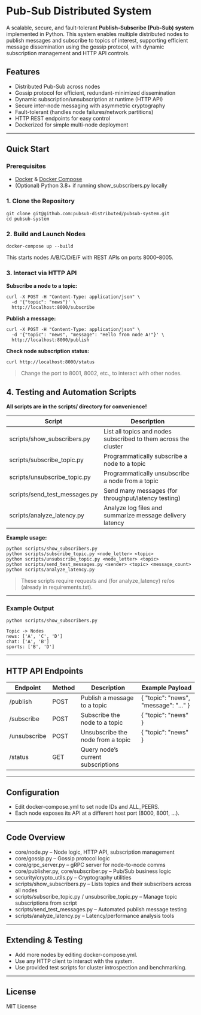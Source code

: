 # **Pub-Sub Distributed System**

A scalable, secure, and fault-tolerant **Publish-Subscribe (Pub-Sub) system** implemented in Python. This system enables multiple distributed nodes to publish messages and subscribe to topics of interest, supporting efficient message dissemination using the gossip protocol, with dynamic subscription management and HTTP API controls.

## **Features**

- Distributed Pub-Sub across nodes
- Gossip protocol for efficient, redundant-minimized dissemination
- Dynamic subscription/unsubscription at runtime (HTTP API)
- Secure inter-node messaging with asymmetric cryptography
- Fault-tolerant (handles node failures/network partitions)
- HTTP REST endpoints for easy control
- Dockerized for simple multi-node deployment

---

## **Quick Start**

### **Prerequisites**

- [Docker](https://www.docker.com/) & [Docker Compose](https://docs.docker.com/compose/)
- (Optional) Python 3.8+ if running show_subscribers.py locally

### **1. Clone the Repository**

```
git clone git@github.com:pubsub-distributed/pubsub-system.git
cd pubsub-system
```

### **2. Build and Launch Nodes**

```
docker-compose up --build
```

This starts nodes A/B/C/D/E/F with REST APIs on ports 8000–8005.

### **3. Interact via HTTP API**

**Subscribe a node to a topic:**

```
curl -X POST -H "Content-Type: application/json" \
  -d '{"topic": "news"}' \
  http://localhost:8000/subscribe
```

**Publish a message:**

```
curl -X POST -H "Content-Type: application/json" \
  -d '{"topic": "news", "message": "Hello from node A!"}' \
  http://localhost:8000/publish
```

**Check node subscription status:**

```
curl http://localhost:8000/status
```

> Change the port to 8001, 8002, etc., to interact with other nodes.
> 

## **4. Testing and Automation Scripts**

**All scripts are in the scripts/ directory for convenience!**

| **Script** | **Description** |
| --- | --- |
| scripts/show_subscribers.py | List all topics and nodes subscribed to them across the cluster |
| scripts/subscribe_topic.py | Programmatically subscribe a node to a topic |
| scripts/unsubscribe_topic.py | Programmatically unsubscribe a node from a topic |
| scripts/send_test_messages.py | Send many messages (for throughput/latency testing) |
| scripts/analyze_latency.py | Analyze log files and summarize message delivery latency |

**Example usage:**

```
python scripts/show_subscribers.py
python scripts/subscribe_topic.py <node_letter> <topic>
python scripts/unsubscribe_topic.py <node_letter> <topic>
python scripts/send_test_messages.py <sender> <topic> <message_count>
python scripts/analyze_latency.py
```

> These scripts require requests and (for analyze_latency) re/os (already in requirements.txt).
> 

---

### **Example Output**

```
python scripts/show_subscribers.py

Topic -> Nodes
news: ['A', 'C', 'D']
chat: ['A', 'B']
sports: ['B', 'D']
```

---

## **HTTP API Endpoints**

| **Endpoint** | **Method** | **Description** | **Example Payload** |
| --- | --- | --- | --- |
| /publish | POST | Publish a message to a topic | { "topic": "news", "message": "..." } |
| /subscribe | POST | Subscribe the node to a topic | { "topic": "news" } |
| /unsubscribe | POST | Unsubscribe the node from a topic | { "topic": "news" } |
| /status | GET | Query node’s current subscriptions |  |

---

## **Configuration**

- Edit docker-compose.yml to set node IDs and ALL_PEERS.
- Each node exposes its API at a different host port (8000, 8001, …).

---

## **Code Overview**

- core/node.py – Node logic, HTTP API, subscription management
- core/gossip.py – Gossip protocol logic
- core/grpc_server.py – gRPC server for node-to-node comms
- core/publisher.py, core/subscriber.py – Pub/Sub business logic
- security/crypto_utils.py – Cryptography utilities
- scripts/show_subscribers.py – Lists topics and their subscribers across all nodes
- scripts/subscribe_topic.py / unsubscribe_topic.py – Manage topic subscriptions from script
- scripts/send_test_messages.py – Automated publish message testing
- scripts/analyze_latency.py – Latency/performance analysis tools

---

## **Extending & Testing**

- Add more nodes by editing docker-compose.yml.
- Use any HTTP client to interact with the system.
- Use provided test scripts for cluster introspection and benchmarking.

---

## **License**

MIT License